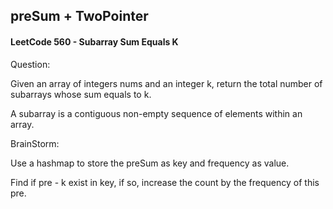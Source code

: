 ## preSum + TwoPointer

#### LeetCode 560 - Subarray Sum Equals K

Question:

Given an array of integers nums and an integer k, return the total number of subarrays whose sum equals to k.

A subarray is a contiguous non-empty sequence of elements within an array.

BrainStorm:

Use a hashmap to store the preSum as key and frequency as value. 

Find if pre - k exist in key, if so, increase the count by the frequency of this pre.
 


